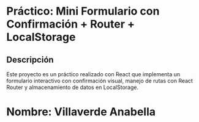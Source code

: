 # Práctico: Mini Formulario con Confirmación + Router + LocalStorage

## Descripción
Este proyecto es un práctico realizado con React que implementa un formulario interactivo con confirmación visual, manejo de rutas con React Router y almacenamiento de datos en LocalStorage.


# Nombre: Villaverde Anabella

